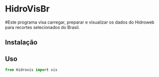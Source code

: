 # HidroVisBr

#Este programa visa carregar, preparar e visualizar os dados do Hidroweb para recortes selecionados do Brasil.

## Instalação

## Uso

```python
from Hidrovis import vis
